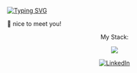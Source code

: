 [![Typing SVG](https://readme-typing-svg.herokuapp.com?font=Fira+Code&pause=1000&color=9FF700&vCenter=true&width=435&lines=Ciao+sono+Luca!;Sono+un+Jr.+Full+Stack+Developer)](https://git.io/typing-svg)
<!--
**luca-cirigliano/luca-cirigliano** is a ✨ _special_ ✨ repository because its `README.md` (this file) appears on your GitHub profile.

Here are some ideas to get you started:

- 🔭 I’m currently working on ...
- 🌱 I’m currently learning ...
- 👯 I’m looking to collaborate on ...
- 🤔 I’m looking for help with ...
- 💬 Ask me about ...
- 📫 How to reach me: ...
- 😄 Pronouns: ...
- ⚡ Fun fact: ...
-->
🌱 nice to meet you!

<p align="center">My Stack:</p>
<p align="center">
  <a href="https://skillicons.dev">
    <img src="https://skillicons.dev/icons?i=html,css,bootstrap,sass,javascript,vue,vite,mysql,php,laravel,wordpress">
  </a>
</p>
<div align="center">
<a href="https://www.linkedin.com/in/luca-cirigliano/" target="_blank">
<img src="https://img.shields.io/badge/LinkedIn-0077B5?style=for-the-badge&logo=linkedin&logoColor=white" alt="LinkedIn" />
</a>  
</div>


